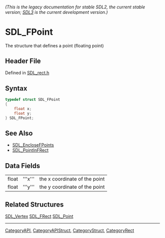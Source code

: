 ###### (This is the legacy documentation for stable SDL2, the current stable version; [SDL3](https://wiki.libsdl.org/SDL3/) is the current development version.)
# SDL_FPoint

The structure that defines a point (floating point)

## Header File

Defined in [SDL_rect.h](https://github.com/libsdl-org/SDL/blob/SDL2/include/SDL_rect.h)

## Syntax

```c
typedef struct SDL_FPoint
{
    float x;
    float y;
} SDL_FPoint;
```

## See Also

* [SDL_EncloseFPoints](SDL_EncloseFPoints)
* [SDL_PointInFRect](SDL_PointInFRect)


## Data Fields

|       |         |                               |
| ----- | ------- | ----------------------------- |
| float | '''x''' | the x coordinate of the point |
| float | '''y''' | the y coordinate of the point |

## Related Structures

[SDL_Vertex](SDL_Vertex)
[SDL_FRect](SDL_FRect)
[SDL_Point](SDL_Point)

----
[CategoryAPI](CategoryAPI), [CategoryAPIStruct](CategoryAPIStruct), [CategoryStruct](CategoryStruct), [CategoryRect](CategoryRect)


